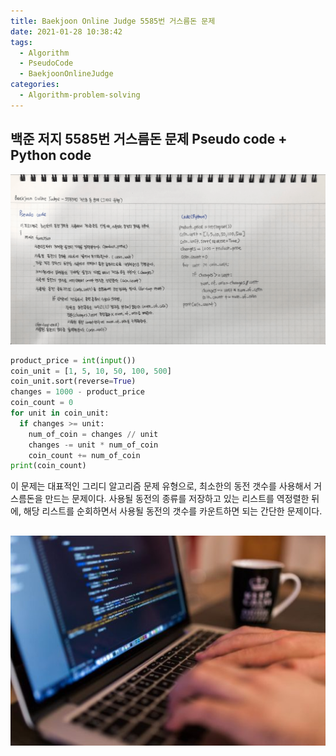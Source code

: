 ```yaml
---
title: Baekjoon Online Judge 5585번 거스름돈 문제
date: 2021-01-28 10:38:42
tags:
  - Algorithm
  - PseudoCode
  - BaekjoonOnlineJudge
categories:
  - Algorithm-problem-solving
---
```


## 백준 저지 5585번 거스름돈 문제 Pseudo code + Python code

![](/images/post_images/210128_baekjoon_5585.png)

```python
product_price = int(input())
coin_unit = [1, 5, 10, 50, 100, 500]
coin_unit.sort(reverse=True)
changes = 1000 - product_price
coin_count = 0
for unit in coin_unit:
  if changes >= unit:
    num_of_coin = changes // unit
    changes -= unit * num_of_coin
    coin_count += num_of_coin
print(coin_count)
```

  <!-- more -->

이 문제는 대표적인 그리디 알고리즘 문제 유형으로, 최소한의 동전 갯수를 사용해서 거스름돈을 만드는 문제이다.
사용될 동전의 종류를 저장하고 있는 리스트를 역정렬한 뒤에, 해당 리스트를 순회하면서 사용될 동전의 갯수를 카운트하면 되는 간단한 문제이다.

## ![](/images/post_images/210124_developer.jpg)
